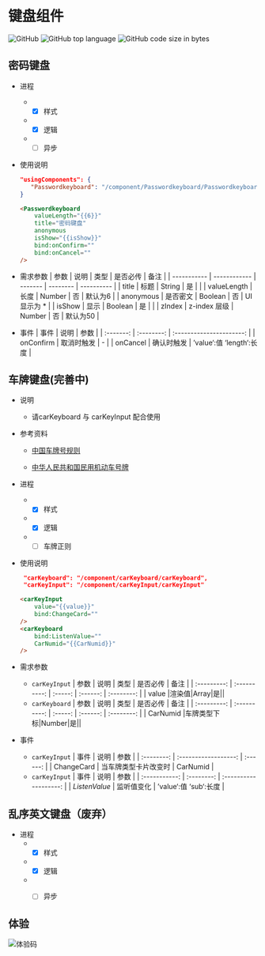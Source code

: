 # 键盘组件

![GitHub](https://img.shields.io/github/license/SevenDreamYang/SDY_keyboard)
![GitHub top language](https://img.shields.io/github/languages/top/SevenDreamYang/SDY_keyboard)
![GitHub code size in bytes](https://img.shields.io/github/languages/code-size/SevenDreamYang/SDY_keyboard)

## 密码键盘

- 进程
  -  - [x] 样式
  -  - [x] 逻辑
  -  - [ ] 异步	

- 使用说明

  ```JSON
  "usingComponents": {
     "Passwordkeyboard": "/component/Passwordkeyboard/Passwordkeyboard"
  }
  ```

  ```html
  <Passwordkeyboard 
      valueLength="{{6}}" 
      title="密码键盘" 
      anonymous 
      isShow="{{isShow}}" 
      bind:onConfirm=""
      bind:onCancel=""
  />
  ```

- 需求参数
    | 参数        | 说明         | 类型    | 是否必传 | 备注       |
    | ----------- | ------------ | ------- | -------- | ---------- |
    | title       | 标题         | String  | 是       |            |
    | valueLength | 长度         | Number  | 否       | 默认为6    |
    | anonymous   | 是否密文     | Boolean | 否       | UI显示为 * |
    | isShow      | 显示         | Boolean | 是       |            |
    | zIndex      | z-index 层级 | Number  | 否       | 默认为50   |

- 事件
    |   事件    |    说明    |           参数           |
    | :-------: | :--------: | :----------------------: |
    | onConfirm | 取消时触发 |            -             |
    | onCancel  | 确认时触发 | ’value‘:值 ‘length‘:长度 |

## 车牌键盘(完善中)

- 说明
  
    - 请carKeyboard 与 carKeyInput 配合使用
    
- 参考资料
  - [中国车牌号规则](http://www.360doc.com/content/19/1018/10/48933397_867582489.shtml)
  
  - [中华人民共和国民用机动车号牌](https://zh.wikipedia.org/wiki/%E4%B8%AD%E5%8D%8E%E4%BA%BA%E6%B0%91%E5%85%B1%E5%92%8C%E5%9B%BD%E6%B0%91%E7%94%A8%E6%9C%BA%E5%8A%A8%E8%BD%A6%E5%8F%B7%E7%89%8C)
  
- 进程

    -  - [x] 样式
    -  - [x] 逻辑
    -  - [ ] 车牌正则

- 使用说明

  ```JSON
   "carKeyboard": "/component/carKeyboard/carKeyboard",
   "carKeyInput": "/component/carKeyInput/carKeyInput"
  ```

  ```HTML
  <carKeyInput  
      value="{{value}}" 
      bind:ChangeCard=""
  />
  <carKeyboard 
      bind:ListenValue=""  
      CarNumid="{{CarNumid}}"
  />
  ```

- 需求参数
  
    - `carKeyInput`
    | 参数        | 说明         | 类型    | 是否必传 | 备注       |
    | :---------: | :----------: | :-----: | :------: | :--------: |
    | value |渲染值|Array|是||
    - `carKeyboard`
    | 参数        | 说明         | 类型    | 是否必传 | 备注       |
    | :---------: | :----------: | :-----: | :------: | :--------: |
    | CarNumid |车牌类型下标|Number|是||
    
- 事件
  
    - `carKeyInput`
    |    事件    |         说明         |   参数   |
    | :--------: | :------------------: | :------: |
    | ChangeCard | 当车牌类型卡片改变时 | CarNumid |
    - `carKeyInput`
    |     事件      |    说明    |         参数          |
    | :-----------: | :--------: | :-------------------: |
    | *ListenValue* | 监听值变化 | ’value‘:值 ‘sub‘:长度 |

## 乱序英文键盘（废弃）

- 进程
    -  - [x] 样式
    -  - [x] 逻辑
    -  - [ ] 异步	


## 体验

![体验码](https://github.com/SevenDreamYang/miniprogram-keyboard-type/blob/master/asset/1.jpg)
